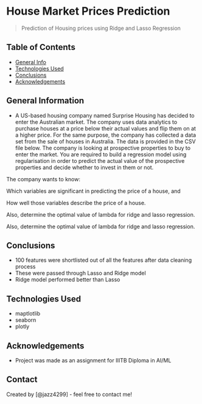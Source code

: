 # House Market Prices Prediction 
> Prediction of Housing prices using Ridge and Lasso Regression


## Table of Contents
* [General Info](#general-information)
* [Technologies Used](#technologies-used)
* [Conclusions](#conclusions)
* [Acknowledgements](#acknowledgements)

<!-- You can include any other section that is pertinent to your problem -->

## General Information
- A US-based housing company named Surprise Housing has decided to enter the Australian market. The company uses data analytics to purchase houses at a price below their actual values and flip them on at a higher price. For the same purpose, the company has collected a data set from the sale of houses in Australia. The data is provided in the CSV file below. The company is looking at prospective properties to buy to enter the market. You are required to build a regression model using regularisation in order to predict the actual value of the prospective properties and decide whether to invest in them or not.

The company wants to know:

Which variables are significant in predicting the price of a house, and

How well those variables describe the price of a house.

Also, determine the optimal value of lambda for ridge and lasso regression.

Also, determine the optimal value of lambda for ridge and lasso regression.
<!-- You don't have to answer all the questions - just the ones relevant to your project. -->

## Conclusions
- 100 features were shortlisted out of all the features after data cleaning process
- These were passed through Lasso and Ridge model 
- Ridge model performed better than Lasso

<!-- You don't have to answer all the questions - just the ones relevant to your project. -->


## Technologies Used
- maptlotlib
- seaborn
- plotly

<!-- As the libraries versions keep on changing, it is recommended to mention the version of library used in this project -->

## Acknowledgements
- Project was made as an assignment for IIITB Diploma in AI/ML


## Contact
Created by [@jazz4299] - feel free to contact me!


<!-- Optional -->
<!-- ## License -->
<!-- This project is open source and available under the [... License](). -->

<!-- You don't have to include all sections - just the one's relevant to your project -->